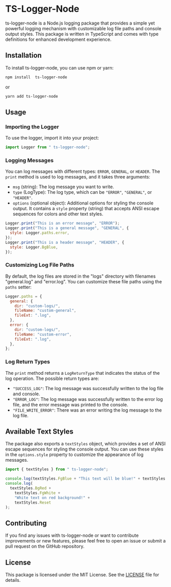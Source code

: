 # TS-Logger-Node

ts-logger-node is a Node.js logging package that provides a simple yet powerful logging mechanism with customizable log file paths and console output styles. This package is written in TypeScript and comes with type definitions for enhanced development experience.

## Installation

To install ts-logger-node, you can use npm or yarn:

```bash
npm install  ts-logger-node
```

or

```bash
yarn add ts-logger-node
```

## Usage

### Importing the Logger

To use the logger, import it into your project:

```javascript
import Logger from " ts-logger-node";
```

### Logging Messages

You can log messages with different types: `ERROR`, `GENERAL`, or `HEADER`. The `print` method is used to log messages, and it takes three arguments:

- `msg` (string): The log message you want to write.
- `type` (LogType): The log type, which can be `"ERROR"`, `"GENERAL"`, or `"HEADER"`.
- `options` (optional object): Additional options for styling the console output. It contains a `style` property (string) that accepts ANSI escape sequences for colors and other text styles.

```javascript
Logger.print("This is an error message", "ERROR");
Logger.print("This is a general message", "GENERAL", {
  style: Logger.paths.error,
});
Logger.print("This is a header message", "HEADER", {
  style: Logger.BgBlue,
});
```

### Customizing Log File Paths

By default, the log files are stored in the "logs" directory with filenames "general.log" and "error.log". You can customize these file paths using the `paths` setter:

```javascript
Logger.paths = {
  general: {
    dir: "custom-logs/",
    fileName: "custom-general",
    fileExt: ".log",
  },
  error: {
    dir: "custom-logs/",
    fileName: "custom-error",
    fileExt: ".log",
  },
};
```

### Log Return Types

The `print` method returns a `LogReturnType` that indicates the status of the log operation. The possible return types are:

- `"SUCCESS_LOG"`: The log message was successfully written to the log file and console.
- `"ERROR_LOG"`: The log message was successfully written to the error log file, and the error message was printed to the console.
- `"FILE_WRITE_ERROR"`: There was an error writing the log message to the log file.

## Available Text Styles

The package also exports a `textStyles` object, which provides a set of ANSI escape sequences for styling the console output. You can use these styles in the `options.style` property to customize the appearance of log messages.

```javascript
import { textStyles } from " ts-logger-node";

console.log(textStyles.FgBlue + "This text will be blue!" + textStyles.Reset);
console.log(
  textStyles.BgRed +
    textStyles.FgWhite +
    "White text on red background!" +
    textStyles.Reset
);
```

## Contributing

If you find any issues with ts-logger-node or want to contribute improvements or new features, please feel free to open an issue or submit a pull request on the GitHub repository.

## License

This package is licensed under the MIT License. See the [LICENSE](LICENSE) file for details.
